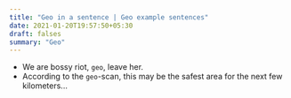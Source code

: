 ```yaml
---
title: "Geo in a sentence | Geo example sentences"
date: 2021-01-20T19:57:50+05:30
draft: falses
summary: "Geo"
---
```

- We are bossy riot, `geo`, leave her.
- According to the `geo`-scan, this may be the safest area for the next few kilometers...
                 
